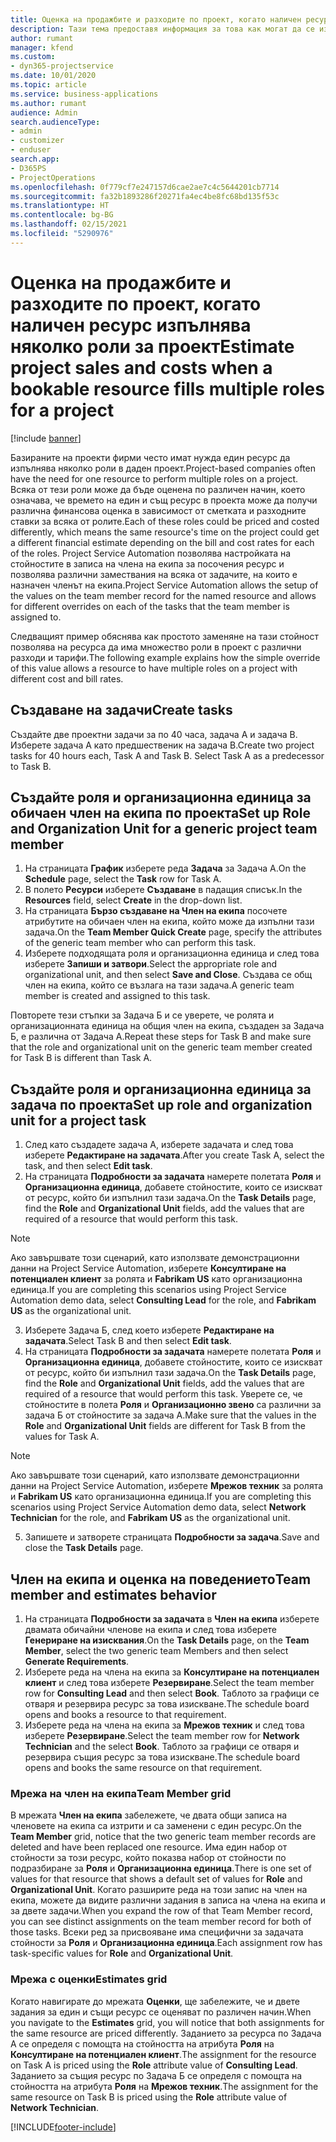 ```yaml
---
title: Оценка на продажбите и разходите по проект, когато наличен ресурс изпълнява няколко роли за проект
description: Тази тема предоставя информация за това как могат да се използват измерения на ценообразуване за поддръжка на оценки на ценообразуването и разходите за ресурс, който изпълнява няколко роли в проект.
author: rumant
manager: kfend
ms.custom:
- dyn365-projectservice
ms.date: 10/01/2020
ms.topic: article
ms.service: business-applications
ms.author: rumant
audience: Admin
search.audienceType:
- admin
- customizer
- enduser
search.app:
- D365PS
- ProjectOperations
ms.openlocfilehash: 0f779cf7e247157d6cae2ae7c4c5644201cb7714
ms.sourcegitcommit: fa32b1893286f20271fa4ec4be8fc68bd135f53c
ms.translationtype: HT
ms.contentlocale: bg-BG
ms.lasthandoff: 02/15/2021
ms.locfileid: "5290976"
---
```

# <a name="estimate-project-sales-and-costs-when-a-bookable-resource-fills-multiple-roles-for-a-project"></a><span data-ttu-id="a46c2-103">Оценка на продажбите и разходите по проект, когато наличен ресурс изпълнява няколко роли за проект</span><span class="sxs-lookup"><span data-stu-id="a46c2-103">Estimate project sales and costs when a bookable resource fills multiple roles for a project</span></span> 

[!include [banner](../includes/psa-now-project-operations.md)]

<span data-ttu-id="a46c2-104">Базираните на проекти фирми често имат нужда един ресурс да изпълнява няколко роли в даден проект.</span><span class="sxs-lookup"><span data-stu-id="a46c2-104">Project-based companies often have the need for one resource to perform multiple roles on a project.</span></span> <span data-ttu-id="a46c2-105">Всяка от тези роли може да бъде оценена по различен начин, което означава, че времето на един и същ ресурс в проекта може да получи различна финансова оценка в зависимост от сметката и разходните ставки за всяка от ролите.</span><span class="sxs-lookup"><span data-stu-id="a46c2-105">Each of these roles could be priced and costed differently, which means the same resource's time on the project could get a different financial estimate depending on the bill and cost rates for each of the roles.</span></span> <span data-ttu-id="a46c2-106">Project Service Automation позволява настройката на стойностите в записа на члена на екипа за посочения ресурс и позволява различни замествания на всяка от задачите, на които е назначен членът на екипа.</span><span class="sxs-lookup"><span data-stu-id="a46c2-106">Project Service Automation allows the setup of the values on the team member record for the named resource and allows for different overrides on each of the tasks that the team member is assigned to.</span></span>

<span data-ttu-id="a46c2-107">Следващият пример обяснява как простото заменяне на тази стойност позволява на ресурса да има множество роли в проект с различни разходи и тарифи.</span><span class="sxs-lookup"><span data-stu-id="a46c2-107">The following example  explains how the simple override of this value allows a resource to have multiple roles on a project with different cost and bill rates.</span></span>

## <a name="create-tasks"></a><span data-ttu-id="a46c2-108">Създаване на задачи</span><span class="sxs-lookup"><span data-stu-id="a46c2-108">Create tasks</span></span>
<span data-ttu-id="a46c2-109">Създайте две проектни задачи за по 40 часа, задача A и задача B. Изберете задача A като предшественик на задача B.</span><span class="sxs-lookup"><span data-stu-id="a46c2-109">Create two project tasks for 40 hours each, Task A and Task B. Select Task A as a predecessor to Task B.</span></span>

## <a name="set-up-role-and-organization-unit-for-a-generic-project-team-member"></a><span data-ttu-id="a46c2-110">Създайте роля и организационна единица за обичаен член на екипа по проекта</span><span class="sxs-lookup"><span data-stu-id="a46c2-110">Set up Role and Organization Unit for a generic project team member</span></span>

1. <span data-ttu-id="a46c2-111">На страницата **График** изберете реда **Задача** за Задача А.</span><span class="sxs-lookup"><span data-stu-id="a46c2-111">On the **Schedule** page, select the **Task** row for Task A.</span></span> 
2. <span data-ttu-id="a46c2-112">В полето **Ресурси** изберете **Създаване** в падащия списък.</span><span class="sxs-lookup"><span data-stu-id="a46c2-112">In the **Resources** field, select **Create** in the drop-down list.</span></span>
3. <span data-ttu-id="a46c2-113">На страницата **Бързо създаване на Член на екипа** посочете атрибутите на обичаен член на екипа, който може да изпълни тази задача.</span><span class="sxs-lookup"><span data-stu-id="a46c2-113">On the **Team Member Quick Create** page, specify the attributes of the generic team member who can perform this task.</span></span>
4. <span data-ttu-id="a46c2-114">Изберете подходящата роля и организационна единица и след това изберете **Запиши и затвори**.</span><span class="sxs-lookup"><span data-stu-id="a46c2-114">Select the appropriate role and organizational unit, and then select **Save and Close**.</span></span> <span data-ttu-id="a46c2-115">Създава се общ член на екипа, който се възлага на тази задача.</span><span class="sxs-lookup"><span data-stu-id="a46c2-115">A generic team member is created and assigned to this task.</span></span> 

<span data-ttu-id="a46c2-116">Повторете тези стъпки за Задача Б и се уверете, че ролята и организационната единица на общия член на екипа, създаден за Задача Б, е различна от Задача А.</span><span class="sxs-lookup"><span data-stu-id="a46c2-116">Repeat these steps for Task B and make sure that the role and organizational unit on the generic team member created for Task B is different than Task A.</span></span> 

## <a name="set-up-role-and-organization-unit-for-a-project-task"></a><span data-ttu-id="a46c2-117">Създайте роля и организационна единица за задача по проекта</span><span class="sxs-lookup"><span data-stu-id="a46c2-117">Set up role and organization unit for a project task</span></span>

1. <span data-ttu-id="a46c2-118">След като създадете задача A, изберете задачата и след това изберете **Редактиране на задачата**.</span><span class="sxs-lookup"><span data-stu-id="a46c2-118">After you create Task A, select the task, and then select **Edit task**.</span></span>
2. <span data-ttu-id="a46c2-119">На страницата **Подробности за задачата** намерете полетата **Роля** и **Организационна единица**, добавете стойностите, които се изискват от ресурс, който би изпълнил тази задача.</span><span class="sxs-lookup"><span data-stu-id="a46c2-119">On the **Task Details** page, find the **Role** and **Organizational Unit** fields, add the values that are required of a resource that would perform this task.</span></span> 

  > [!NOTE]
  > <span data-ttu-id="a46c2-120">Ако завършвате този сценарий, като използвате демонстрационни данни на Project Service Automation, изберете **Консултиране на потенциален клиент** за ролята и **Fabrikam US** като организационна единица.</span><span class="sxs-lookup"><span data-stu-id="a46c2-120">If you are completing this scenarios using Project Service Automation demo data, select **Consulting Lead** for the role, and **Fabrikam US** as the organizational unit.</span></span>

3. <span data-ttu-id="a46c2-121">Изберете Задача Б, след което изберете **Редактиране на задачата**.</span><span class="sxs-lookup"><span data-stu-id="a46c2-121">Select Task B and then select **Edit task**.</span></span>
4. <span data-ttu-id="a46c2-122">На страницата **Подробности за задачата** намерете полетата **Роля** и **Организационна единица**, добавете стойностите, които се изискват от ресурс, който би изпълнил тази задача.</span><span class="sxs-lookup"><span data-stu-id="a46c2-122">On the **Task Details** page, find the **Role** and **Organizational Unit** fields, add the values that are required of a resource that would perform this task.</span></span> <span data-ttu-id="a46c2-123">Уверете се, че стойностите в полета **Роля** и **Организационно звено** са различни за задача Б от стойностите за задача А.</span><span class="sxs-lookup"><span data-stu-id="a46c2-123">Make sure that the values in the **Role** and **Organizational Unit** fields are different for Task B from the values for Task A.</span></span> 

  > [!NOTE]
  > <span data-ttu-id="a46c2-124">Ако завършвате този сценарий, като използвате демонстрационни данни на Project Service Automation, изберете **Мрежов техник** за ролята и **Fabrikam US** като организационна единица.</span><span class="sxs-lookup"><span data-stu-id="a46c2-124">If you are completing this scenarios using Project Service Automation demo data, select **Network Technician** for the role, and **Fabrikam US** as the organizational unit.</span></span>

5. <span data-ttu-id="a46c2-125">Запишете и затворете страницата **Подробности за задача**.</span><span class="sxs-lookup"><span data-stu-id="a46c2-125">Save and close the **Task Details** page.</span></span> 

## <a name="team-member-and-estimates-behavior"></a><span data-ttu-id="a46c2-126">Член на екипа и оценка на поведението</span><span class="sxs-lookup"><span data-stu-id="a46c2-126">Team member and estimates behavior</span></span> 

1. <span data-ttu-id="a46c2-127">На страницата **Подробности за задачата** в **Член на екипа** изберете двамата обичайни членове на екипа и след това изберете **Генериране на изисквания**.</span><span class="sxs-lookup"><span data-stu-id="a46c2-127">On the **Task Details** page, on the **Team Member**, select the two generic team Members and then select **Generate Requirements**.</span></span> 
2. <span data-ttu-id="a46c2-128">Изберете реда на члена на екипа за **Консултиране на потенциален клиент** и след това изберете **Резервиране**.</span><span class="sxs-lookup"><span data-stu-id="a46c2-128">Select the team member row for **Consulting Lead** and then select **Book**.</span></span> <span data-ttu-id="a46c2-129">Таблото за графици се отваря и резервира ресурс за това изискване.</span><span class="sxs-lookup"><span data-stu-id="a46c2-129">The schedule board opens and books a resource to that requirement.</span></span>
3. <span data-ttu-id="a46c2-130">Изберете реда на члена на екипа за **Мрежов техник** и след това изберете **Резервиране**.</span><span class="sxs-lookup"><span data-stu-id="a46c2-130">Select the team member row for **Network Technician** and the select **Book**.</span></span> <span data-ttu-id="a46c2-131">Таблото за графици се отваря и резервира същия ресурс за това изискване.</span><span class="sxs-lookup"><span data-stu-id="a46c2-131">The schedule board opens and books the same resource on that requirement.</span></span>

### <a name="team-member-grid"></a><span data-ttu-id="a46c2-132">Мрежа на член на екипа</span><span class="sxs-lookup"><span data-stu-id="a46c2-132">Team Member grid</span></span> 
<span data-ttu-id="a46c2-133">В мрежата **Член на екипа** забележете, че двата общи записа на членовете на екипа са изтрити и са заменени с един ресурс.</span><span class="sxs-lookup"><span data-stu-id="a46c2-133">On the **Team Member** grid, notice that the two generic team member records are deleted and have been replaced one resource.</span></span> <span data-ttu-id="a46c2-134">Има един набор от стойности за този ресурс, който показва набор от стойности по подразбиране за **Роля** и **Организационна единица**.</span><span class="sxs-lookup"><span data-stu-id="a46c2-134">There is one set of values for that resource that shows a default set of values for **Role** and **Organizational Unit**.</span></span>
<span data-ttu-id="a46c2-135">Когато разширите реда на този запис на член на екипа, можете да видите различни задания в записа на члена на екипа и за двете задачи.</span><span class="sxs-lookup"><span data-stu-id="a46c2-135">When you expand the row of that Team Member record, you can see distinct assignments on the team member record for both of those tasks.</span></span> <span data-ttu-id="a46c2-136">Всеки ред за присвояване има специфични за задачата стойности за **Роля** и **Организационна единица**.</span><span class="sxs-lookup"><span data-stu-id="a46c2-136">Each assignment row has task-specific values for **Role** and **Organizational Unit**.</span></span> 

### <a name="estimates-grid"></a><span data-ttu-id="a46c2-137">Мрежа с оценки</span><span class="sxs-lookup"><span data-stu-id="a46c2-137">Estimates grid</span></span> 
<span data-ttu-id="a46c2-138">Когато навигирате до мрежата **Оценки**, ще забележите, че и двете задания за един и същи ресурс се оценяват по различен начин.</span><span class="sxs-lookup"><span data-stu-id="a46c2-138">When you navigate to the **Estimates** grid, you will notice that both assignments for the same resource are priced differently.</span></span>
<span data-ttu-id="a46c2-139">Заданието за ресурса по Задача A се определя с помощта на стойността на атрибута **Роля** на **Консултиране на потенциален клиент**.</span><span class="sxs-lookup"><span data-stu-id="a46c2-139">The assignment for the resource on Task A is priced using the **Role** attribute value of **Consulting Lead**.</span></span> <span data-ttu-id="a46c2-140">Заданието за същия ресурс по Задача Б се определя с помощта на стойността на атрибута **Роля** на **Мрежов техник**.</span><span class="sxs-lookup"><span data-stu-id="a46c2-140">The assignment for the same resource on Task B is priced using the **Role** attribute value of **Network Technician**.</span></span>



[!INCLUDE[footer-include](../includes/footer-banner.md)]